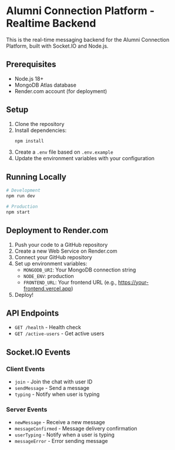 # Alumni Connection Platform - Realtime Backend

This is the real-time messaging backend for the Alumni Connection Platform, built with Socket.IO and Node.js.

## Prerequisites

- Node.js 18+
- MongoDB Atlas database
- Render.com account (for deployment)

## Setup

1. Clone the repository
2. Install dependencies:
   ```bash
   npm install
   ```
3. Create a `.env` file based on `.env.example`
4. Update the environment variables with your configuration

## Running Locally

```bash
# Development
npm run dev

# Production
npm start
```

## Deployment to Render.com

1. Push your code to a GitHub repository
2. Create a new Web Service on Render.com
3. Connect your GitHub repository
4. Set up environment variables:
   - `MONGODB_URI`: Your MongoDB connection string
   - `NODE_ENV`: production
   - `FRONTEND_URL`: Your frontend URL (e.g., https://your-frontend.vercel.app)
5. Deploy!

## API Endpoints

- `GET /health` - Health check
- `GET /active-users` - Get active users

## Socket.IO Events

### Client Events
- `join` - Join the chat with user ID
- `sendMessage` - Send a message
- `typing` - Notify when user is typing

### Server Events
- `newMessage` - Receive a new message
- `messageConfirmed` - Message delivery confirmation
- `userTyping` - Notify when a user is typing
- `messageError` - Error sending message
